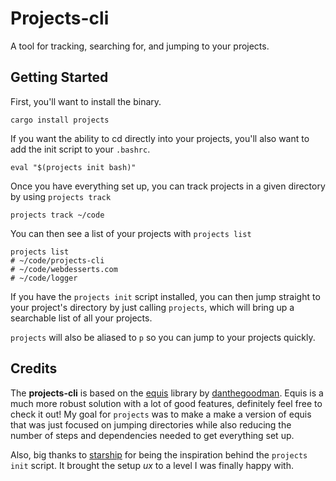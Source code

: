 # Projects-cli

A tool for tracking, searching for, and jumping to your projects.

## Getting Started

First, you'll want to install the binary.
```
cargo install projects
```
If you want the ability to cd directly into your projects, you'll also want to add the init script to your `.bashrc`.
```
eval "$(projects init bash)"
```
Once you have everything set up, you can track projects in a given directory by using `projects track`
```
projects track ~/code 
```
You can then see a list of your projects with `projects list`
```
projects list
# ~/code/projects-cli
# ~/code/webdesserts.com
# ~/code/logger
```
If you have the `projects init` script installed, you can then jump straight to your project's directory by just calling `projects`, which will bring up a searchable list of all your projects.

`projects` will also be aliased to `p` so you can jump to your projects quickly.

## Credits

The **projects-cli** is based on the [equis](https://github.com/danthegoodman/equis) library by [danthegoodman](https://github.com/danthegoodman). Equis is a much more robust solution with a lot of good features, definitely feel free to check it out! My goal for `projects` was to make a make a version of equis that was just focused on jumping directories while also reducing the number of steps and dependencies needed to get everything set up.

Also, big thanks to [starship](https://starship.rs) for being the inspiration behind the `projects init` script. It brought the setup _ux_ to a level I was finally happy with.